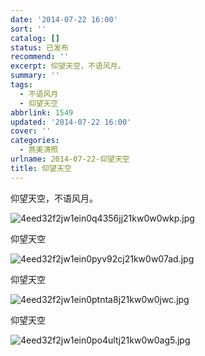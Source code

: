 ```yaml
---
date: '2014-07-22 16:00'
sort: ''
catalog: []
status: 已发布
recommend: ''
excerpt: 仰望天空，不语风月。
summary: ''
tags:
  - 不语风月
  - 仰望天空
abbrlink: 1549
updated: '2014-07-22 16:00'
cover: ''
categories:
  - 燕美清照
urlname: 2014-07-22-仰望天空
title: 仰望天空
---
```


仰望天空，不语风月。


![4eed32f2jw1ein0q4356jj21kw0w0wkp.jpg](https://image.bmqy.net/upload/4eed32f2jw1ein0q4356jj21kw0w0wkp.jpg)


仰望天空


![4eed32f2jw1ein0pyv92cj21kw0w07ad.jpg](https://image.bmqy.net/upload/4eed32f2jw1ein0pyv92cj21kw0w07ad.jpg)


仰望天空


![4eed32f2jw1ein0ptnta8j21kw0w0jwc.jpg](https://image.bmqy.net/upload/4eed32f2jw1ein0ptnta8j21kw0w0jwc.jpg)


仰望天空


![4eed32f2jw1ein0po4ultj21kw0w0ag5.jpg](https://image.bmqy.net/upload/4eed32f2jw1ein0po4ultj21kw0w0ag5.jpg)

